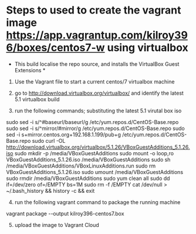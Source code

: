 # Steps to used to create the vagrant image https://app.vagrantup.com/kilroy396/boxes/centos7-w using virtualbox

* This build localise the repo source, and installs the VirtualBox Guest Extensions *

1. Use the Vagrant file to start a current centos/7 virtualbox machine

2. go to http://download.virtualbox.org/virtualbox/ and identify the latest 5.1 virtualbox build

3. run the following commands; substituting the latest 5.1 virutal box iso

sudo sed -i s/^#baseurl/baseurl/g /etc/yum.repos.d/CentOS-Base.repo
sudo sed -i s/^mirror/#mirror/g /etc/yum.repos.d/CentOS-Base.repo
sudo sed -i s+mirror.centos.org+192.168.1.199/pub+g /etc/yum.repos.d/CentOS-Base.repo
sudo curl -OL http://download.virtualbox.org/virtualbox/5.1.26/VBoxGuestAdditions_5.1.26.iso
sudo mkdir -p /media/VBoxGuestAdditions
sudo mount -o loop,ro VBoxGuestAdditions_5.1.26.iso /media/VBoxGuestAdditions
sudo sh /media/VBoxGuestAdditions/VBoxLinuxAdditions.run
sudo rm VBoxGuestAdditions_5.1.26.iso
sudo umount /media/VBoxGuestAdditions
sudo rmdir /media/VBoxGuestAdditions
sudo yum clean all
sudo dd if=/dev/zero of=/EMPTY bs=1M
sudo rm -f /EMPTY
cat /dev/null > ~/.bash_history && history -c && exit

4. run the following vagrant command to package the running machine

vagrant package --output kilroy396-centos7.box

5. upload the image to Vagrant Cloud
